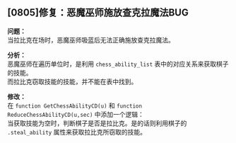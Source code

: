 ## [0805]修复：恶魔巫师施放查克拉魔法BUG

**问题：**  
当拉比克在场时，恶魔巫师吸蓝后无法正确施放查克拉魔法。  

**分析：**  
恶魔巫师在遍历单位时，是利用 `chess_ability_list` 表中的对应关系来获取棋子的技能。  
而拉比克窃取技能的技能，并不能在表中找到。  

**修改：**  
在 `function GetChessAbilityCD(u)` 和 `function ReduceChessAbilityCD(u,sec)` 中添加一个逻辑：  
当获取技能为空时，判断棋子是否是拉比克。是的话则利用棋子的 `.steal_ability` 属性来获取拉比克所窃取的技能。  
